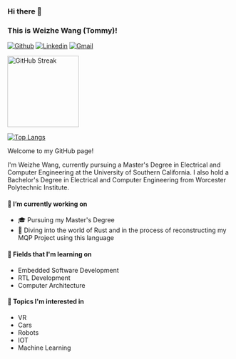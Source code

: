 ### Hi there 👋

### This is Weizhe Wang (Tommy)!

[![Github](https://img.shields.io/badge/-Github-000?style=flat&logo=Github&logoColor=white)](https://github.com/tommywwz)
[![Linkedin](https://img.shields.io/badge/-LinkedIn-blue?style=flat&logo=Linkedin&logoColor=white)](https://www.linkedin.com/in/weizhe-wang-3b33191ba/)
[![Gmail](https://img.shields.io/badge/-Gmail-c14438?style=flat&logo=Gmail&logoColor=white)](mailto:wangweizhe2001@gmail.com)

<!--[![GitHub Streak](https://streak-stats.demolab.com?user=tommywwz&theme=github-dark&border_radius=6&mode=weekly&card_width=450&border=CCC9C9&stroke=CCC9C9&dates=5CEBAC&sideNums=57A6FF&hide_current_streak=true)](https://git.io/streak-stats) -->
<a href="https://github.com/tommywwz/github-readme-streak-stats">
  <img height=160 align="center" src="https://github-readme-streak-stats-eight.vercel.app/?user=tommywwz&theme=github-dark&border_radius=6&mode=weekly&card_width=450&border=CCC9C9&stroke=CCC9C9&dates=5CEBAC&sideNums=57A6FF" alt="GitHub Streak" />
</a>

[![Top Langs](https://github-readme-stats.vercel.app/api/top-langs/?username=tommywwz&size_weight=0.5&count_weight=0.5&langs_count=4&hide=Makefile,Tcl,batchfile,XS&layout=compact&theme=github_dark)](https://github.com/anuraghazra/github-readme-stats)

Welcome to my GitHub page! 

I'm Weizhe Wang, currently pursuing a Master's Degree in Electrical and Computer Engineering at the University of Southern California. I also hold a Bachelor's Degree in Electrical and Computer Engineering from Worcester Polytechnic Institute.

#### 🔭 I’m currently working on
- 🎓 Pursuing my Master's Degree
- 🦀 Diving into the world of Rust and in the process of reconstructing my MQP Project using this language

#### 📖 Fields that I'm learning on
- Embedded Software Development
- RTL Development
- Computer Architecture

#### 🤩 Topics I'm interested in 
- VR
- Cars
- Robots
- IOT 
- Machine Learning




